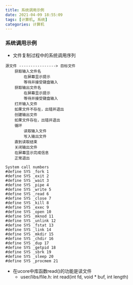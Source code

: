 ```yaml
---
title: 系统调用示例
date: 2021-04-09 18:55:09
tags: [计算机, 系统]
categories: 计算机
---
```


### 系统调用示例
- 文件复制过程中的系统调用序列
```
源文件 ----------------> 目标文件
    获取输入文件名
        在屏幕显示提示
        等待并接受键盘输入
    获取输出文件名
        在屏幕显示提示
        等待并接受键盘输入
    打开输入文件
    如果文件不存在，出错并退出
    创建输出文件
    如果文件存在，出错并退出
    循环
        读取输入文件
        写入输出文件
    直到读取结束
    关闭输出文件
    在屏幕显示完成信息
    正常退出
```
```
System call numbers
#define SYS _fork 1
#define SYS _exit 2
#define SYS _wait 3
#define SYS _pipe 4
#define SYS _write 5
#define SYS _read 6
#define SYS _close 7
#define SYS _kill 8
#define SYS _exec 9
#define SYS _open 10
#define SYS _mknod 11
#define SYS _unlink 12
#define SYS _fstat 13
#define SYS _link 14
#define SYS _mkdir 15
#define SYS _chdir 16
#define SYS _dup 17
#define SYS _getpid 18
#define SYS _sbrk 19
#define SYS _sleep 20
#define SYS _procmem 21
```

- 在ucore中库函数read()的功能是读文件
    - user/libs/file.h: int read(int fd, void * buf, int length)